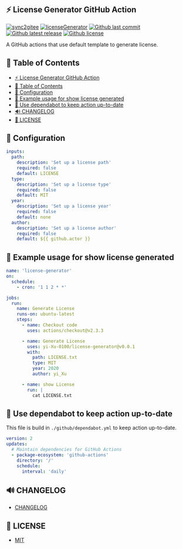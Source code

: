 ## ⚡️ License Generator GitHub Action

[![sync2gitee](https://github.com/yi-Xu-0100/license-generator/workflows/sync2gitee/badge.svg)](https://github.com/yi-Xu-0100/license-generator/actions?query=workflow%3Async2gitee)
[![licenseGenerator](https://github.com/yi-Xu-0100/license-generator/workflows/licenseGenerator/badge.svg)](https://github.com/yi-Xu-0100/license-generator/actions?query=workflow%3AlicenseGenerator)
[![Github last commit](https://img.shields.io/github/last-commit/yi-Xu-0100/license-generator)](https://github.com/yi-Xu-0100/license-generator)
[![Github latest release](https://img.shields.io/github/v/release/yi-Xu-0100/license-generator)](https://github.com/yi-Xu-0100/license-generator/releases)
[![Github license](https://img.shields.io/github/license/yi-Xu-0100/license-generator)](./LICENSE)

A GitHub actions that use default template to generate license.

## 🎨 Table of Contents

- [⚡️ License Generator GitHub Action](#️-license-generator-github-action)
- [🎨 Table of Contents](#-table-of-contents)
- [🚀 Configuration](#-configuration)
- [📝 Example usage for show license generated](#-example-usage-for-show-license-generated)
- [📝 Use dependabot to keep action up-to-date](#-use-dependabot-to-keep-action-up-to-date)
- [🔊 CHANGELOG](#-changelog)
- [📄 LICENSE](#-license)

## 🚀 Configuration

```yaml
inputs:
  path:
    description: 'Set up a license path'
    required: false
    default: LICENSE
  type:
    description: 'Set up a license type'
    required: false
    default: MIT
  year:
    description: 'Set up a license year'
    required: false
    default: none
  author:
    description: 'Set up a license author'
    required: false
    default: ${{ github.actor }}
```

## 📝 Example usage for show license generated

```yaml
name: 'license-generator'
on:
  schedule:
    - cron: '1 1 2 * *'

jobs:
  run:
    name: Generate License
    runs-on: ubuntu-latest
    steps:
      - name: Checkout code
        uses: actions/checkout@v2.3.3

      - name: Generate License
        uses: yi-Xu-0100/license-generator@v0.0.1
        with:
          path: LICENSE.txt
          type: MIT
          year: 2020
          author: yi_Xu

      - name: show License
        run: |
          cat LICENSE.txt
```

## 📝 Use dependabot to keep action up-to-date

This file is build in `./github/dependabot.yml` to keep action up-to-date.

```yaml
version: 2
updates:
  # Maintain dependencies for GitHub Actions
  - package-ecosystem: 'github-actions'
    directory: '/'
    schedule:
      interval: 'daily'
```

## 🔊 CHANGELOG

- [CHANGELOG](./CHANGELOG.md)

## 📄 LICENSE

- [MIT](./LICENSE)
